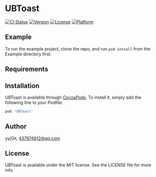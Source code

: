 # UBToast

[![CI Status](https://img.shields.io/travis/yyjGit/UBToast.svg?style=flat)](https://travis-ci.org/yyjGit/UBToast)
[![Version](https://img.shields.io/cocoapods/v/UBToast.svg?style=flat)](https://cocoapods.org/pods/UBToast)
[![License](https://img.shields.io/cocoapods/l/UBToast.svg?style=flat)](https://cocoapods.org/pods/UBToast)
[![Platform](https://img.shields.io/cocoapods/p/UBToast.svg?style=flat)](https://cocoapods.org/pods/UBToast)

## Example

To run the example project, clone the repo, and run `pod install` from the Example directory first.

## Requirements

## Installation

UBToast is available through [CocoaPods](https://cocoapods.org). To install
it, simply add the following line to your Podfile:

```ruby
pod 'UBToast'
```

## Author

yyjGit, 437974912@qq.com

## License

UBToast is available under the MIT license. See the LICENSE file for more info.
